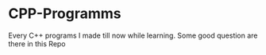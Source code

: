 # CPP-Programms
Every C++ programs I made till now while learning.
Some good question are there in this Repo

